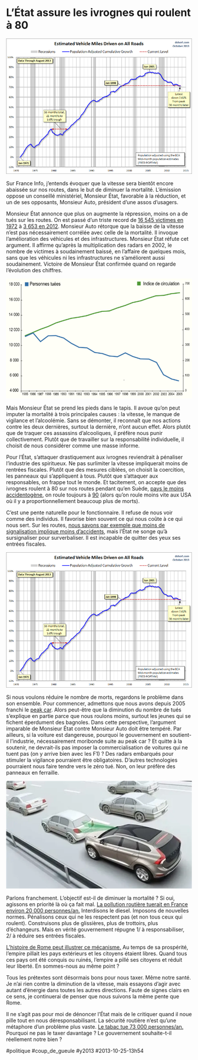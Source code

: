 # L’État assure les ivrognes qui roulent à 80

![](_i/route2.gif)

Sur France Info, j’entends évoquer que la vitesse sera bientôt encore abaissée sur nos routes, dans le but de diminuer la mortalité. L’émission oppose un conseillé ministériel, Monsieur État, favorable à la réduction, et un de ses opposants, Monsieur Auto, président d’une assos d’usagers.

Monsieur État annonce que plus on augmente la répression, moins on a de tués sur les routes. On est passé d’un triste record de [16 545 victimes en 1972](http://www.securite-routiere.org/Fiches/statistiques/statfr.htm) à [3 653 en 2012](http://fr.wikipedia.org/wiki/Accident_de_la_route_en_France). Monsieur Auto rétorque que la baisse de la vitesse n’est pas nécessairement corrélée avec celle de la mortalité. Il invoque l’amélioration des véhicules et des infrastructures. Monsieur État réfute cet argument. Il affirme qu’après la multiplication des radars en 2002, le nombre de victimes à soudainement baissé, en l’affaire de quelques mois, sans que les véhicules ni les infrastructures ne s’améliorent aussi soudainement. Victoire de Monsieur État confirmée quand on regarde l’évolution des chiffres.

[![Mortalité routière](_i/route1.png)](http://fr.wikipedia.org/wiki/Accident_de_la_route_en_France)

Mais Monsieur État se prend les pieds dans le tapis. Il avoue qu’on peut imputer la mortalité à trois principales causes : la vitesse, le manque de vigilance et l’alcoolémie. Sans se démonter, il reconnaît que nos actions contre les deux dernières, surtout la dernière, n’ont aucun effet. Alors plutôt que de traquer ces assassins d’alcooliques, il préfère nous punir collectivement. Plutôt que de travailler sur la responsabilité individuelle, il choisit de nous considérer comme une masse informe.

Pour l’État, s’attaquer drastiquement aux ivrognes reviendrait à pénaliser l’industrie des spiritueux. Ne pas surlimiter la vitesse impliquerait moins de rentrées fiscales. Plutôt que des mesures ciblées, on choisit la coercition, les panneaux qui s’appliquent à tous. Plutôt que s’attaquer aux responsables, on frappe tout le monde. Et tacitement, on accepte que des ivrognes roulent à 80 sur nos routes pendant qu’en Suède, [pays le moins accidentogène](http://roadskillmap.com/), on roule toujours à [90](http://fr.wikipedia.org/wiki/Limitations_de_vitesse_en_Su%C3%A8de) (alors qu’on roule moins vite aux USA où il y a proportionnellement beaucoup plus de morts).

C’est une pente naturelle pour le fonctionnaire. Il refuse de nous voir comme des individus. Il favorise bien souvent ce qui nous coûte à ce qui nous sert. Sur les routes, [nous savons par exemple que moins de signalisation implique moins d’accidents](../../2008/6/rever-de-routes-plus-securisees.md), mais l’État ne songe qu’à sursignaliser pour surverbaliser. Il est incapable de quitter des yeux ses entrées fiscales.

[![Peak Car](_i/route2.gif)](http://www.businessinsider.com/population-adjusted-vehicle-miles-2012-11)

Si nous voulons réduire le nombre de morts, regardons le problème dans son ensemble. Pour commencer, admettons que nous avons depuis 2005 franchi le [peak car](http://en.wikipedia.org/wiki/Peak_car). Alors peut-être que la diminution du nombre de tués s’explique en partie parce que nous roulons moins, surtout les jeunes qui se fichent éperdument des bagnoles. Dans cette perspective, l’argument imparable de Monsieur État contre Monsieur Auto doit être tempéré. Par ailleurs, si la voiture est dangereuse, pourquoi le gouvernement en soutient-il l’industrie, nécessairement moribonde suite au peak car ? Et quitte à la soutenir, ne devrait-ils pas imposer la commercialisation de voitures qui ne tuent pas (on y arrive bien avec les F1) ? Des radars embarqués pour stimuler la vigilance pourraient être obligatoires. D’autres technologies pourraient nous faire tendre vers le zéro tué. Non, on leur préfère des panneaux en ferraille.

[![car safety volvo](_i/car_safety_volvo_sweden_1.webp)](http://www.sweden.se/fr/Accueil/Travailler-vivre/A-lire/Securite-routiere--la-vision-suedoise-fait-des-emules/)

Parlons franchement. L’objectif est-il de diminuer la mortalité ? Si oui, agissons en priorité là où ça fait mal. [La pollution routière tuerait en France environ 20 000 personnes/an.](http://www.consoglobe.com/idee-recue-route-tue-pollution-4242-cg) Interdisons le diesel. Imposons de nouvelles normes. Pénalisons ceux qui ne les respectent pas (et non tous ceux qui roulent). Construisons plus de glissières, plus de trottoirs, plus d’échangeurs. Mais en vérité gouvernement répugne 1/ à responsabiliser, 2/ à réduire ses entrées fiscales.

[L’histoire de Rome peut illustrer ce mécanisme.](http://www.24hgold.com/francais/actualite-or-argent-sommes-nous-rome-.aspx?article=4547264994G10020&redirect=false&contributor=Damien+Theillier&mk=2) Au temps de sa prospérité, l’empire pillait les pays extérieurs et les citoyens étaient libres. Quand tous ces pays ont été conquis ou ruinés, l’empire a pillé ses citoyens et réduit leur liberté. En sommes-nous au même point ?

Tous les prétextes sont désormais bons pour nous taxer. Même notre santé. Je n’ai rien contre la diminution de la vitesse, mais essayons d’agir avec autant d’énergie dans toutes les autres directions. Faute de signes clairs en ce sens, je continuerai de penser que nous suivons la même pente que Rome.

Il ne s’agit pas pour moi de dénoncer l’État mais de le critiquer quand il noue pille tout en nous déresponsabilisant. La sécurité routière n’est qu’une métaphore d’un problème plus vaste. [Le tabac tue 73 000 personnes/an.](http://www.inpes.sante.fr/10000/themes/tabac/index.asp) Pourquoi ne pas le taxer davantage ? Le gouvernement souhaite-t-il réellement notre bien ?



#politique #coup_de_gueule #y2013 #2013-10-25-13h54
